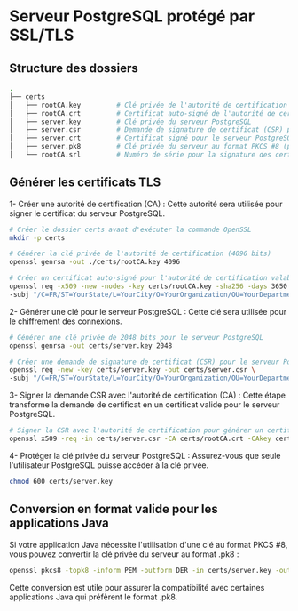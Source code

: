 # Serveur PostgreSQL protégé par SSL/TLS

## Structure des dossiers

```bash
.
├── certs
│   ├── rootCA.key         # Clé privée de l'autorité de certification (CA)
│   ├── rootCA.crt         # Certificat auto-signé de l'autorité de certification
│   ├── server.key         # Clé privée du serveur PostgreSQL
│   ├── server.csr         # Demande de signature de certificat (CSR) pour le serveur PostgreSQL
│   ├── server.crt         # Certificat signé pour le serveur PostgreSQL
│   ├── server.pk8         # Clé privée du serveur au format PKCS #8 (pour applications Java)
│   └── rootCA.srl         # Numéro de série pour la signature des certificats (généré automatiquement)
```

## Générer les certificats TLS

1- Créer une autorité de certification (CA) : Cette autorité sera utilisée pour signer le certificat du serveur PostgreSQL.

```bash
# Créer le dossier certs avant d'exécuter la commande OpenSSL
mkdir -p certs

# Générer la clé privée de l'autorité de certification (4096 bits)
openssl genrsa -out ./certs/rootCA.key 4096

# Créer un certificat auto-signé pour l'autorité de certification valable 10 ans (3650 jours)
openssl req -x509 -new -nodes -key certs/rootCA.key -sha256 -days 3650 -out certs/rootCA.crt \
-subj "/C=FR/ST=YourState/L=YourCity/O=YourOrganization/OU=YourDepartment/CN=localhost"
```

2- Générer une clé pour le serveur PostgreSQL : Cette clé sera utilisée pour le chiffrement des connexions.

```bash
# Générer une clé privée de 2048 bits pour le serveur PostgreSQL
openssl genrsa -out certs/server.key 2048

# Créer une demande de signature de certificat (CSR) pour le serveur PostgreSQL
openssl req -new -key certs/server.key -out certs/server.csr \
-subj "/C=FR/ST=YourState/L=YourCity/O=YourOrganization/OU=YourDepartment/CN=localhost"
```

3- Signer la demande CSR avec l'autorité de certification (CA) : Cette étape transforme la demande de certificat en un certificat valide pour le serveur PostgreSQL.

```bash
# Signer la CSR avec l'autorité de certification pour générer un certificat valide pendant 1 an (365 jours)
openssl x509 -req -in certs/server.csr -CA certs/rootCA.crt -CAkey certs/rootCA.key -CAcreateserial -out certs/server.crt -days 365 -sha256
```

4- Protéger la clé privée du serveur PostgreSQL : Assurez-vous que seule l'utilisateur PostgreSQL puisse accéder à la clé privée.

```bash
chmod 600 certs/server.key
```

## Conversion en format valide pour les applications Java

Si votre application Java nécessite l'utilisation d'une clé au format PKCS #8, vous pouvez convertir la clé privée du serveur au format .pk8 :

```bash
openssl pkcs8 -topk8 -inform PEM -outform DER -in certs/server.key -out certs/server.pk8 -nocrypt
```

Cette conversion est utile pour assurer la compatibilité avec certaines applications Java qui préfèrent le format .pk8.
